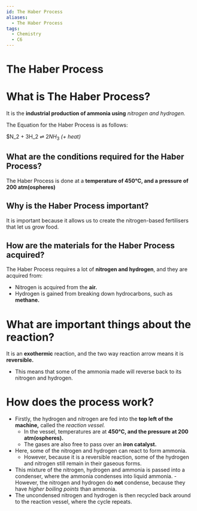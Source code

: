 ```yaml
---
id: The Haber Process
aliases:
  - The Haber Process
tags:
  - Chemistry
  - C6
---
```


# The Haber Process

# What is The Haber Process?

It is the **industrial production of ammonia using** *nitrogen and hydrogen.* 

The Equation for the Haber Process is as follows:

$N_2 + 3H_2 ⇌ $2NH_3$ *(+ heat)* 

## What are the conditions required for the Haber Process?

The Haber Process is done at a **temperature of 450°C, and a pressure of 200 atm(ospheres)** 

## Why is the Haber Process important?

It is important because it allows us to create the nitrogen-based fertilisers that let us grow food.

## How are the materials for the Haber Process acquired?

The Haber Process requires a lot of **nitrogen and hydrogen**, and they are acquired from:

- Nitrogen is acquired from the **air.** 
- Hydrogen is gained from breaking down hydrocarbons, such as **methane.** 

# What are important things about the reaction?

It is an **exothermic** reaction, and the two way reaction arrow means it is **reversible.** 

- This means that some of the ammonia made will reverse back to its nitrogen and hydrogen.

# How does the process work?

- Firstly, the hydrogen and nitrogen are fed into the **top left of the machine,** called the *reaction vessel.* 
    - In the vessel, temperatures are at **450°C, and the pressure at 200 atm(ospheres).** 
    - The gases are also free to pass over an **iron catalyst.** 
- Here, some of the nitrogen and hydrogen can react to form ammonia.
    - However, because it is a reversible reaction, some of the hydrogen and nitrogen still remain in their gaseous forms.
- This mixture of the nitrogen, hydrogen and ammonia is passed into a condenser, where the ammonia condenses into liquid ammonia.
        - However, the nitrogen and hydrogen do **not** condense, because they have *higher boiling points* than ammonia.
- The uncondensed nitrogen and hydrogen is then recycled back around to the reaction vessel, where the cycle repeats.
